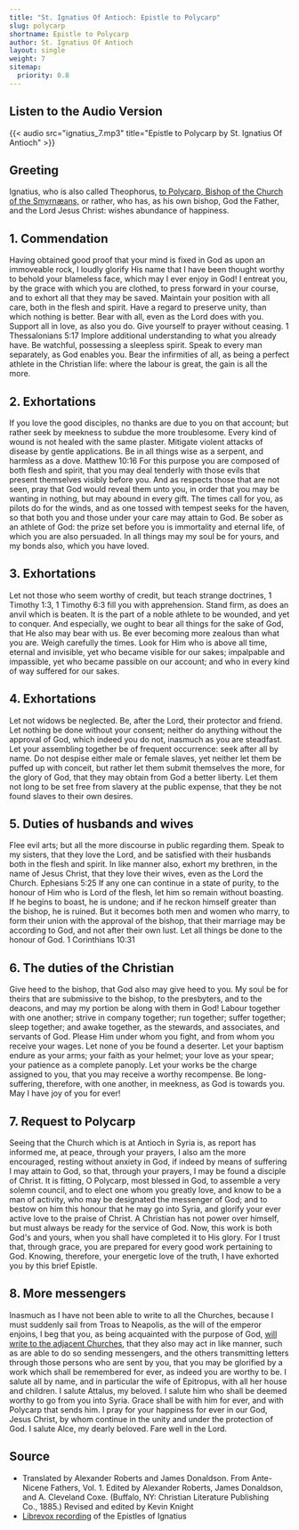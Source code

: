 ```yaml
---
title: "St. Ignatius Of Antioch: Epistle to Polycarp"
slug: polycarp
shortname: Epistle to Polycarp
author: St. Ignatius Of Antioch
layout: single
weight: 7
sitemap:
  priority: 0.8
---
```

## Listen to the Audio Version
{{< audio src="ignatius_7.mp3" title="Epistle to Polycarp by St. Ignatius Of Antioch" >}}
## Greeting
Ignatius, who is also called Theophorus, [to Polycarp, Bishop of the Church of the Smyrnæans,](/apostolic-fathers/polycarp-of-smyrna/) or rather, who has, as his own bishop, God the Father, and the Lord Jesus Christ: wishes abundance of happiness.

## 1. Commendation 

Having obtained good proof that your mind is fixed in God as upon an immoveable rock, I loudly glorify His name that I have been thought worthy to behold your blameless face, which may I ever enjoy in God! I entreat you, by the grace with which you are clothed, to press forward in your course, and to exhort all that they may be saved. Maintain your position with all care, both in the flesh and spirit. Have a regard to preserve unity, than which nothing is better. Bear with all, even as the Lord does with you. Support all in love, as also you do. Give yourself to prayer without ceasing. 1 Thessalonians 5:17 Implore additional understanding to what you already have. Be watchful, possessing a sleepless spirit. Speak to every man separately, as God enables you. Bear the infirmities of all, as being a perfect athlete in the Christian life: where the labour is great, the gain is all the more.

## 2. Exhortations
If you love the good disciples, no thanks are due to you on that account; but rather seek by meekness to subdue the more troublesome. Every kind of wound is not healed with the same plaster. Mitigate violent attacks of disease by gentle applications. Be in all things wise as a serpent, and harmless as a dove. Matthew 10:16 For this purpose you are composed of both flesh and spirit, that you may deal tenderly with those evils that present themselves visibly before you. And as respects those that are not seen, pray that God would reveal them unto you, in order that you may be wanting in nothing, but may abound in every gift. The times call for you, as pilots do for the winds, and as one tossed with tempest seeks for the haven, so that both you and those under your care may attain to God. Be sober as an athlete of God: the prize set before you is immortality and eternal life, of which you are also persuaded. In all things may my soul be for yours, and my bonds also, which you have loved.

## 3. Exhortations
Let not those who seem worthy of credit, but teach strange doctrines, 1 Timothy 1:3, 1 Timothy 6:3 fill you with apprehension. Stand firm, as does an anvil which is beaten. It is the part of a noble athlete to be wounded, and yet to conquer. And especially, we ought to bear all things for the sake of God, that He also may bear with us. Be ever becoming more zealous than what you are. Weigh carefully the times. Look for Him who is above all time, eternal and invisible, yet who became visible for our sakes; impalpable and impassible, yet who became passible on our account; and who in every kind of way suffered for our sakes.

## 4. Exhortations
Let not widows be neglected. Be, after the Lord, their protector and friend. Let nothing be done without your consent; neither do anything without the approval of God, which indeed you do not, inasmuch as you are steadfast. Let your assembling together be of frequent occurrence: seek after all by name. Do not despise either male or female slaves, yet neither let them be puffed up with conceit, but rather let them submit themselves the more, for the glory of God, that they may obtain from God a better liberty. Let them not long to be set free from slavery at the public expense, that they be not found slaves to their own desires.

## 5. Duties of husbands and wives

Flee evil arts; but all the more discourse in public regarding them. Speak to my sisters, that they love the Lord, and be satisfied with their husbands both in the flesh and spirit. In like manner also, exhort my brethren, in the name of Jesus Christ, that they love their wives, even as the Lord the Church. Ephesians 5:25 If any one can continue in a state of purity, to the honour of Him who is Lord of the flesh, let him so remain without boasting. If he begins to boast, he is undone; and if he reckon himself greater than the bishop, he is ruined. But it becomes both men and women who marry, to form their union with the approval of the bishop, that their marriage may be according to God, and not after their own lust. Let all things be done to the honour of God. 1 Corinthians 10:31

## 6. The duties of the Christian
Give heed to the bishop, that God also may give heed to you. My soul be for theirs that are submissive to the bishop, to the presbyters, and to the deacons, and may my portion be along with them in God! Labour together with one another; strive in company together; run together; suffer together; sleep together; and awake together, as the stewards, and associates, and servants of God. Please Him under whom you fight, and from whom you receive your wages. Let none of you be found a deserter. Let your baptism endure as your arms; your faith as your helmet; your love as your spear; your patience as a complete panoply. Let your works be the charge assigned to you, that you may receive a worthy recompense. Be long-suffering, therefore, with one another, in meekness, as God is towards you. May I have joy of you for ever!

## 7. Request to Polycarp
Seeing that the Church which is at Antioch in Syria is, as report has informed me, at peace, through your prayers, I also am the more encouraged, resting without anxiety in God, if indeed by means of suffering I may attain to God, so that, through your prayers, I may be found a disciple of Christ. It is fitting, O Polycarp, most blessed in God, to assemble a very solemn council, and to elect one whom you greatly love, and know to be a man of activity, who may be designated the messenger of God; and to bestow on him this honour that he may go into Syria, and glorify your ever active love to the praise of Christ. A Christian has not power over himself, but must always be ready for the service of God. Now, this work is both God's and yours, when you shall have completed it to His glory. For I trust that, through grace, you are prepared for every good work pertaining to God. Knowing, therefore, your energetic love of the truth, I have exhorted you by this brief Epistle.

## 8. More messengers
Inasmuch as I have not been able to write to all the Churches, because I must suddenly sail from Troas to Neapolis, as the will of the emperor enjoins, I beg that you, as being acquainted with the purpose of God, [will write to the adjacent Churches](/apostolic-fathers/polycarp-of-smyrna/philippians/), that they also may act in like manner, such as are able to do so sending messengers, and the others transmitting letters through those persons who are sent by you, that you may be glorified by a work which shall be remembered for ever, as indeed you are worthy to be. I salute all by name, and in particular the wife of Epitropus, with all her house and children. I salute Attalus, my beloved. I salute him who shall be deemed worthy to go from you into Syria. Grace shall be with him for ever, and with Polycarp that sends him. I pray for your happiness for ever in our God, Jesus Christ, by whom continue in the unity and under the protection of God. I salute Alce, my dearly beloved. Fare well in the Lord.

## Source
- Translated by Alexander Roberts and James Donaldson. From Ante-Nicene Fathers, Vol. 1. Edited by Alexander Roberts, James Donaldson, and A. Cleveland Coxe. (Buffalo, NY: Christian Literature Publishing Co., 1885.) Revised and edited by Kevin Knight
- [Librevox recording](https://librivox.org/epistles-of-ignatius-by-st-ignatius-of-antioch/) of the Epistles of Ignatius